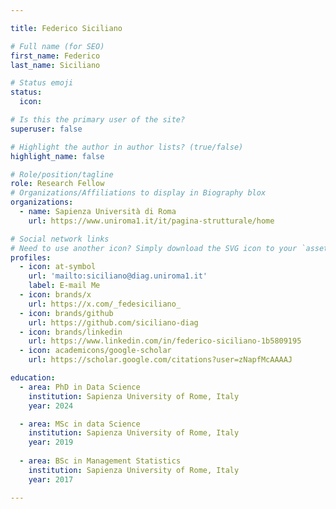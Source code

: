 ```yaml
---

title: Federico Siciliano

# Full name (for SEO)
first_name: Federico 
last_name: Siciliano

# Status emoji
status:
  icon: 

# Is this the primary user of the site?
superuser: false

# Highlight the author in author lists? (true/false)
highlight_name: false

# Role/position/tagline
role: Research Fellow
# Organizations/Affiliations to display in Biography blox
organizations:
  - name: Sapienza Università di Roma
    url: https://www.uniroma1.it/it/pagina-strutturale/home

# Social network links
# Need to use another icon? Simply download the SVG icon to your `assets/media/icons/` folder.
profiles:
  - icon: at-symbol
    url: 'mailto:siciliano@diag.uniroma1.it'
    label: E-mail Me
  - icon: brands/x
    url: https://x.com/_fedesiciliano_
  - icon: brands/github
    url: https://github.com/siciliano-diag
  - icon: brands/linkedin
    url: https://www.linkedin.com/in/federico-siciliano-1b5809195
  - icon: academicons/google-scholar
    url: https://scholar.google.com/citations?user=zNapfMcAAAAJ

education:
  - area: PhD in Data Science
    institution: Sapienza University of Rome, Italy
    year: 2024

  - area: MSc in data Science
    institution: Sapienza University of Rome, Italy
    year: 2019
  
  - area: BSc in Management Statistics
    institution: Sapienza University of Rome, Italy
    year: 2017

---
```



